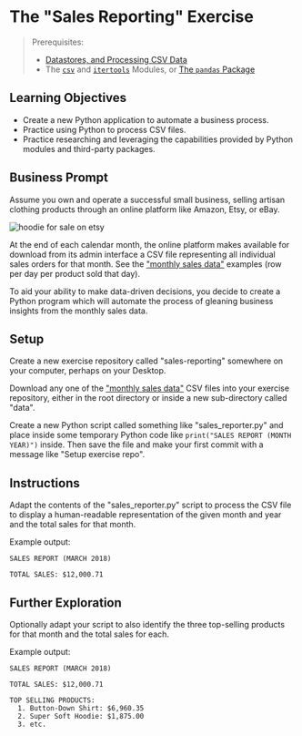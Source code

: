# The "Sales Reporting" Exercise

> Prerequisites:
>   + [Datastores, and Processing CSV Data](/units/unit-4.md)
>   + The [`csv`](/notes/python/modules/csv.md) and [`itertools`](/notes/python/modules/itertools.md) Modules, or [The `pandas` Package](/notes/python/packages/pandas.md)

## Learning Objectives

  + Create a new Python application to automate a business process.
  + Practice using Python to process CSV files.
  + Practice researching and leveraging the capabilities provided by Python modules and third-party packages.

## Business Prompt

Assume you own and operate a successful small business, selling artisan clothing products through an online platform like Amazon, Etsy, or eBay.

![hoodie for sale on etsy](https://user-images.githubusercontent.com/1328807/51781151-cb7a5300-20e2-11e9-863f-3b82aaa5f5a9.png)

At the end of each calendar month, the online platform makes available for download from its admin interface a CSV file representing all individual sales orders for that month. See the ["monthly sales data"](/data/monthly-sales) examples (row per day per product sold that day).

To aid your ability to make data-driven decisions, you decide to create a Python program which will automate the process of gleaning business insights from the monthly sales data.

## Setup

Create a new exercise repository called "sales-reporting" somewhere on your computer, perhaps on your Desktop.

Download any one of the ["monthly sales data"](/data/monthly-sales) CSV files into your exercise repository, either in the root directory or inside a new sub-directory called "data".

Create a new Python script called something like "sales_reporter.py" and place inside some temporary Python code like `print("SALES REPORT (MONTH YEAR)")` inside. Then save the file and make your first commit with a message like "Setup exercise repo".

## Instructions

Adapt the contents of the "sales_reporter.py" script to process the CSV file to display a human-readable representation of the given month and year and the total sales for that month.

Example output:

```
SALES REPORT (MARCH 2018)

TOTAL SALES: $12,000.71
```

## Further Exploration

Optionally adapt your script to also identify the three top-selling products for that month and the total sales for each.

Example output:

```
SALES REPORT (MARCH 2018)

TOTAL SALES: $12,000.71

TOP SELLING PRODUCTS:
  1. Button-Down Shirt: $6,960.35
  2. Super Soft Hoodie: $1,875.00
  3. etc.
```
